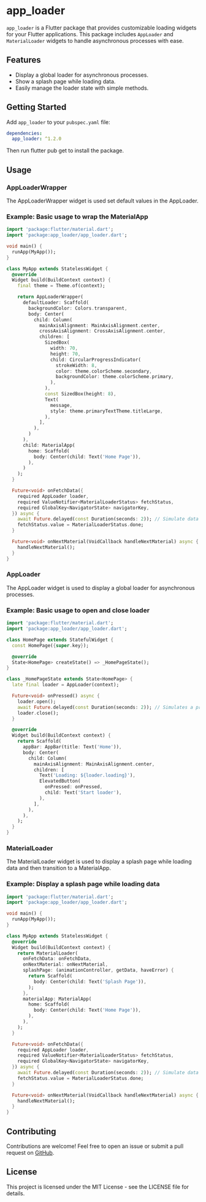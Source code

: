 # app_loader

`app_loader` is a Flutter package that provides customizable loading widgets for your Flutter applications. This package includes `AppLoader` and `MaterialLoader` widgets to handle asynchronous processes with ease.

## Features

- Display a global loader for asynchronous processes.
- Show a splash page while loading data.
- Easily manage the loader state with simple methods.

## Getting Started

Add `app_loader` to your `pubspec.yaml` file:

```yaml
dependencies:
  app_loader: ^1.2.0
```

Then run flutter pub get to install the package.

## Usage

### AppLoaderWrapper

The AppLoaderWrapper widget is used set default values in the AppLoader.

### Example: Basic usage to wrap the MaterialApp

```dart
import 'package:flutter/material.dart';
import 'package:app_loader/app_loader.dart';

void main() {
  runApp(MyApp());
}

class MyApp extends StatelessWidget {
  @override
  Widget build(BuildContext context) {
    final theme = Theme.of(context);

    return AppLoaderWrapper(
      defaultLoader: Scaffold(
        backgroundColor: Colors.transparent,
        body: Center(
          child: Column(
            mainAxisAlignment: MainAxisAlignment.center,
            crossAxisAlignment: CrossAxisAlignment.center,
            children: [
              SizedBox(
                width: 70,
                height: 70,
                child: CircularProgressIndicator(
                  strokeWidth: 8,
                  color: theme.colorScheme.secondary,
                  backgroundColor: theme.colorScheme.primary,
                ),
              ),
              const SizedBox(height: 8),
              Text(
                message,
                style: theme.primaryTextTheme.titleLarge,
              ),
            ],
          ),
        )
      ),
      child: MaterialApp(
        home: Scaffold(
          body: Center(child: Text('Home Page')),
        ),
      )
    );
  }

  Future<void> onFetchData({
    required AppLoader loader,
    required ValueNotifier<MaterialLoaderStatus> fetchStatus,
    required GlobalKey<NavigatorState> navigatorKey,
  }) async {
    await Future.delayed(const Duration(seconds: 2)); // Simulate data fetch
    fetchStatus.value = MaterialLoaderStatus.done;
  }

  Future<void> onNextMaterial(VoidCallback handleNextMaterial) async {
    handleNextMaterial();
  }
}
```

### AppLoader

The AppLoader widget is used to display a global loader for asynchronous processes.

### Example: Basic usage to open and close loader

```dart
import 'package:flutter/material.dart';
import 'package:app_loader/app_loader.dart';

class HomePage extends StatefulWidget {
  const HomePage({super.key});

  @override
  State<HomePage> createState() => _HomePageState();
}

class _HomePageState extends State<HomePage> {
  late final loader = AppLoader(context);

  Future<void> onPressed() async {
    loader.open();
    await Future.delayed(const Duration(seconds: 2)); // Simulates a process
    loader.close();
  }

  @override
  Widget build(BuildContext context) {
    return Scaffold(
      appBar: AppBar(title: Text('Home')),
      body: Center(
        child: Column(
          mainAxisAlignment: MainAxisAlignment.center,
          children: [
            Text('Loading: ${loader.loading}'),
            ElevatedButton(
              onPressed: onPressed,
              child: Text('Start loader'),
            ),
          ],
        ),
      ),
    );
  }
}
```

### MaterialLoader

The MaterialLoader widget is used to display a splash page while loading data and then transition to a MaterialApp.

### Example: Display a splash page while loading data

```dart
import 'package:flutter/material.dart';
import 'package:app_loader/app_loader.dart';

void main() {
  runApp(MyApp());
}

class MyApp extends StatelessWidget {
  @override
  Widget build(BuildContext context) {
    return MaterialLoader(
      onFetchData: onFetchData,
      onNextMaterial: onNextMaterial,
      splashPage: (animationController, getData, haveError) {
        return Scaffold(
          body: Center(child: Text('Splash Page')),
        );
      },
      materialApp: MaterialApp(
        home: Scaffold(
          body: Center(child: Text('Home Page')),
        ),
      ),
    );
  }

  Future<void> onFetchData({
    required AppLoader loader,
    required ValueNotifier<MaterialLoaderStatus> fetchStatus,
    required GlobalKey<NavigatorState> navigatorKey,
  }) async {
    await Future.delayed(const Duration(seconds: 2)); // Simulate data fetch
    fetchStatus.value = MaterialLoaderStatus.done;
  }

  Future<void> onNextMaterial(VoidCallback handleNextMaterial) async {
    handleNextMaterial();
  }
}
```

## Contributing

Contributions are welcome! Feel free to open an issue or submit a pull request on [GitHub](https://github.com/detextre4/app_loader).

## License

This project is licensed under the MIT License - see the LICENSE file for details.
